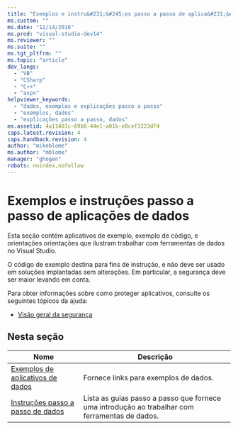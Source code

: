 ```yaml
---
title: "Exemplos e instru&#231;&#245;es passo a passo de aplica&#231;&#245;es de dados | Microsoft Docs"
ms.custom: ""
ms.date: "12/14/2016"
ms.prod: "visual-studio-dev14"
ms.reviewer: ""
ms.suite: ""
ms.tgt_pltfrm: ""
ms.topic: "article"
dev_langs: 
  - "VB"
  - "CSharp"
  - "C++"
  - "aspx"
helpviewer_keywords: 
  - "dados, exemplos e explicações passo a passo"
  - "exemplos, dados"
  - "explicações passo a passo, dados"
ms.assetid: 4a11401c-69b8-44e1-a01b-e0cef3223df4
caps.latest.revision: 4
caps.handback.revision: 4
author: "mikeblome"
ms.author: "mblome"
manager: "ghogen"
robots: noindex,nofollow
---
```

# Exemplos e instru&#231;&#245;es passo a passo de aplica&#231;&#245;es de dados
Esta seção contém aplicativos de exemplo, exemplo de código, e orientações orientações que ilustram trabalhar com ferramentas de dados no Visual Studio.  
  
 O código de exemplo destina para fins de instrução, e não deve ser usado em soluções implantadas sem alterações.  Em particular, a segurança deve ser maior levando em conta.  
  
 Para obter informações sobre como proteger aplicativos, consulte os seguintes tópicos da ajuda:  
  
-   [Visão geral da segurança](../Topic/Security%20Overview2.md)  
  
## Nesta seção  
  
|Nome|Descrição|  
|----------|---------------|  
|[Exemplos de aplicativos de dados](../data-tools/data-applications-samples.md)|Fornece links para exemplos de dados.|  
|[Instruções passo a passo de dados](../Topic/Data%20Walkthroughs.md)|Lista as guias passo a passo que fornece uma introdução ao trabalhar com ferramentas de dados.|